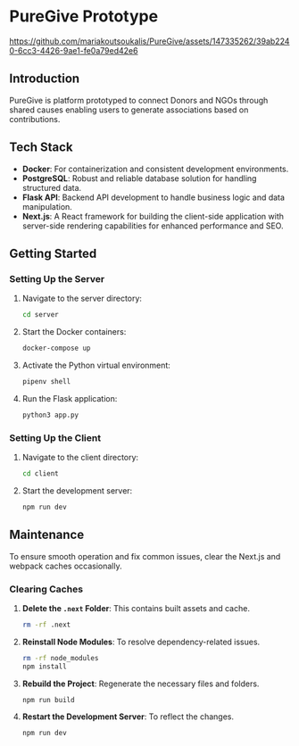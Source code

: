 # PureGive Prototype
https://github.com/mariakoutsoukalis/PureGive/assets/147335262/39ab2240-6cc3-4426-9ae1-fe0a79ed42e6



## Introduction

PureGive is platform prototyped to connect Donors and NGOs through shared causes enabling users to generate associations based on contributions.

## Tech Stack
- **Docker**: For containerization and consistent development environments.
- **PostgreSQL**: Robust and reliable database solution for handling structured data.
- **Flask API**: Backend API development to handle business logic and data manipulation.
- **Next.js**: A React framework for building the client-side application with server-side rendering capabilities for enhanced performance and SEO.

## Getting Started

### Setting Up the Server
1. Navigate to the server directory:
   ```bash
   cd server
   ```
2. Start the Docker containers:
   ```bash
   docker-compose up
   ```
3. Activate the Python virtual environment:
   ```bash
   pipenv shell
   ```
4. Run the Flask application:
   ```bash
   python3 app.py
   ```

### Setting Up the Client
1. Navigate to the client directory:
   ```bash
   cd client
   ```
2. Start the development server:
   ```bash
   npm run dev
   ```

## Maintenance

To ensure smooth operation and fix common issues, clear the Next.js and webpack caches occasionally.

### Clearing Caches
1. **Delete the `.next` Folder**: This contains built assets and cache.
   ```bash
   rm -rf .next
   ```
2. **Reinstall Node Modules**: To resolve dependency-related issues.
   ```bash
   rm -rf node_modules
   npm install
   ```
3. **Rebuild the Project**: Regenerate the necessary files and folders.
   ```bash
   npm run build
   ```
4. **Restart the Development Server**: To reflect the changes.
   ```bash
   npm run dev
   ```
